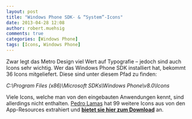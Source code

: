 ```yaml
---
layout: post
title: "Windows Phone SDK- & “System”-Icons"
date: 2013-04-28 12:08
author: robert.muehsig
comments: true
categories: [Windows Phone]
tags: [Icons, Windows Phone]
---
```

<p>Zwar legt das Metro Design viel Wert auf Typografie – jedoch sind auch Icons sehr wichtig. Wer das Windows Phone SDK installiert hat, bekommt 36 Icons mitgeliefert. Diese sind unter diesem Pfad zu finden:</p> <p><em>C:\Program Files (x86)\Microsoft SDKs\Windows Phone\v8.0\Icons</em></p> <p>Viele Icons, welche man von den eingebauten Anwendungen kennt, sind allerdings nicht enthalten. <a href="http://www.pedrolamas.com/">Pedro Lamas</a> hat 99 weitere Icons aus von den App-Resources extrahiert und <a href="http://www.pedrolamas.com/windows-phone/windows-phone-8-application-bar-icons/"><strong>bietet sie hier zum Download</strong></a> an.</p>
